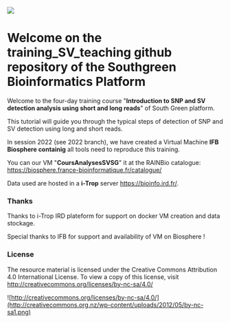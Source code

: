 ![](http://www.southgreen.fr/sites/southgreen.fr/themes/southgreen/logo.png)
# Welcome on the training_SV_teaching github repository of the Southgreen Bioinformatics Platform

Welcome to the four-day training course "__Introduction to SNP and SV detection analysis using short and long reads__" of South Green platform.

This tutorial will guide you through the typical steps of detection of SNP and SV detection using long and short reads.

In session 2022 (see 2022 branch), we have created a Virtual Machine **IFB Biosphere containig** all tools need to reproduce this training.

You can our VM "**CoursAnalysesSVSG**" it at the RAINBio catalogue: https://biosphere.france-bioinformatique.fr/catalogue/

Data used are hosted in a **i-Trop** server https://bioinfo.ird.fr/.

### Thanks

Thanks to i-Trop IRD plateform for support on docker VM creation and data stockage. 

Special thanks to IFB for support and availability of VM on Biosphere ! 

### License

The resource material is licensed under the Creative Commons Attribution 4.0 International License. To view a copy of this license, visit http://creativecommons.org/licenses/by-nc-sa/4.0/

![http://creativecommons.org/licenses/by-nc-sa/4.0/](http://creativecommons.org.nz/wp-content/uploads/2012/05/by-nc-sa1.png)
